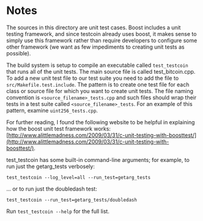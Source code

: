 # Notes
The sources in this directory are unit test cases.  Boost includes a
unit testing framework, and since testcoin already uses boost, it makes
sense to simply use this framework rather than require developers to
configure some other framework (we want as few impediments to creating
unit tests as possible).

The build system is setup to compile an executable called `test_testcoin`
that runs all of the unit tests.  The main source file is called
test_bitcoin.cpp. To add a new unit test file to our test suite you need 
to add the file to `src/Makefile.test.include`. The pattern is to create 
one test file for each class or source file for which you want to create 
unit tests.  The file naming convention is `<source_filename>_tests.cpp` 
and such files should wrap their tests in a test suite 
called `<source_filename>_tests`. For an example of this pattern, 
examine `uint256_tests.cpp`.

For further reading, I found the following website to be helpful in
explaining how the boost unit test framework works:
[http://www.alittlemadness.com/2009/03/31/c-unit-testing-with-boosttest/](http://www.alittlemadness.com/2009/03/31/c-unit-testing-with-boosttest/).

test_testcoin has some built-in command-line arguments; for
example, to run just the getarg_tests verbosely:

    test_testcoin --log_level=all --run_test=getarg_tests

... or to run just the doubledash test:

    test_testcoin --run_test=getarg_tests/doubledash

Run `test_testcoin --help` for the full list.

